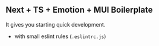 ## Next + TS + Emotion + MUI Boilerplate

It gives you starting quick development.

- with small eslint rules (`.eslintrc.js`)
